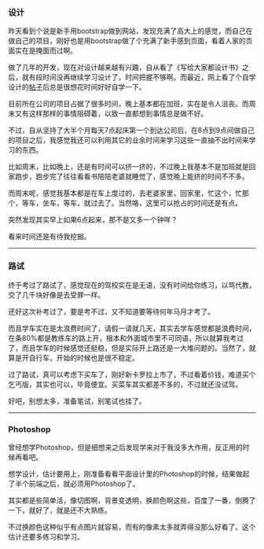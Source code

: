 ### 设计

昨天看到个说是新手用bootstrap做到网站，发现充满了高大上的感觉，而自己在做自己的项目，刚好也是用bootstrap做了个充满了新手感到页面，看着人家的页面实在是掩面而过啊。

做了几年的开发，现在对设计越来越有兴趣，自从看了《写给大家都设计书》之后，就有段时间没再继续学习设计了，时间把握不够啊。而最近，网上看了个自学设计的<a href="http://www.uisdc.com/designer-self-study-2">帖子</a>后总是很想花时间好好自学一下。

目前所在公司的项目占据了很多时间，晚上基本都在加班，实在是令人沮丧。而周末又有这样那样的事情阻碍着，以致一直都想到事情总是做不好。

不过，自从坚持了大半个月每天7点起床第一个到达公司后，在8点到9点间做自己的项目之后，我感觉我还可以利用其它的业余时间来学习这些一直抽不出时间来学习的东西。

比如周末，比如晚上，还是有时间可以挤一挤的，不过晚上我基本不是加班就是回家跑步，跑步完了往往看看书陪陪老婆就睡觉了，感觉晚上能挤的时间不不多。

而周末呢，感觉我基本都是在车上度过的，去老婆家里，回家里，忙这个，忙那个，等车，坐车，等车，就过去了。当然咯，这里可以抢占的时间还是有点。

突然发现其实早上如果6点起来，那不是又多一个钟咩？

看来时间还是有待我挖掘。

---

### 路试

终于考过了路试了，感觉现在的驾校实在是无语，没有时间给你练习，以骂代教，交了几千块好像是去受罪一样。

还好这次补考过了，要是考不过，又不知道要等待何年马月才考了。

而且学车实在是太浪费时间了，请假一请就几天，其实去学车感觉都是浪费时间，在条80%都是教练车的路上开，根本和外面城市里不可同语，所以就算我考过了，而且学车的时候感觉还挺稳，但是实际开上路还是一大堆问题的。当然了，就算是开自行车，开始的时候也是很不稳定。

过了路试，真可以考虑下买车了，刚好新卡罗拉上市了，不过看着价钱，难道买个乞丐版，其实也可以，毕竟便宜。买菜车其实都差不多的，不过就还没试驾。

好吧，别想太多，准备笔试，别笔试也挂了。

---

### Photoshop

曾经想学Photoshop，但是细想来之后发现学来对于我没多大作用，反正用的时候再看吧。

想学设计，估计要用上，刚准备看看平面设计里的Photoshop的时候，结果做起了半个前端之后，就必须用Photoshop了。

其实都是些简单活，像切图啊，背景变透明，换颜色啊这些，百度了一番，倒腾了一下，就好了，就是还不大熟练。

不过换颜色这种似乎有点图片就容易，而有的像素太多就弄得没那么好看了。这个估计还要多练习和学习。
